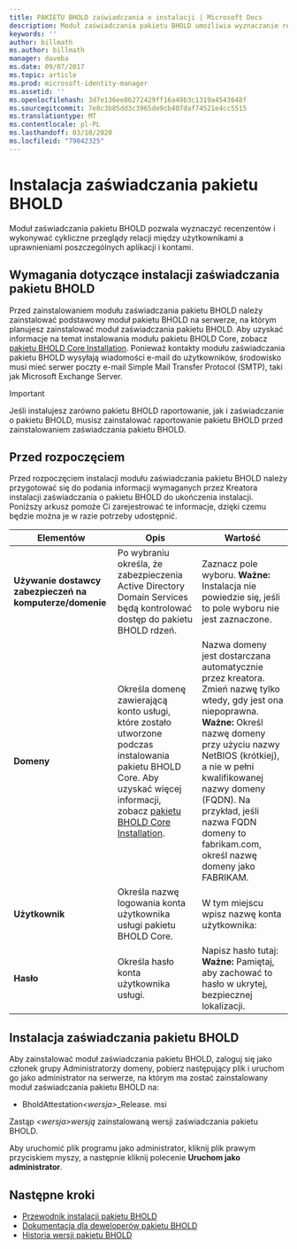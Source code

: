 ```yaml
---
title: PAKIETU BHOLD zaświadczania o instalacji | Microsoft Docs
description: Moduł zaświadczania pakietu BHOLD umożliwia wyznaczanie recenzentów i wykonywanie przeglądów
keywords: ''
author: billmath
ms.author: billmath
manager: daveba
ms.date: 09/07/2017
ms.topic: article
ms.prod: microsoft-identity-manager
ms.assetid: ''
ms.openlocfilehash: 3d7e136ee86272429ff16a49b3c1319a4543648f
ms.sourcegitcommit: 7e8c3b85dd3c3965de9cb407daf74521e4cc5515
ms.translationtype: MT
ms.contentlocale: pl-PL
ms.lasthandoff: 03/10/2020
ms.locfileid: "79042325"
---
```

# <a name="bhold-attestation-installation"></a>Instalacja zaświadczania pakietu BHOLD

Moduł zaświadczania pakietu BHOLD pozwala wyznaczyć recenzentów i wykonywać cykliczne przeglądy relacji między użytkownikami a uprawnieniami poszczególnych aplikacji i kontami.

## <a name="bhold-attestation-installation-requirements"></a>Wymagania dotyczące instalacji zaświadczania pakietu BHOLD

Przed zainstalowaniem modułu zaświadczania pakietu BHOLD należy zainstalować podstawowy moduł pakietu BHOLD na serwerze, na którym planujesz zainstalować moduł zaświadczania pakietu BHOLD. Aby uzyskać informacje na temat instalowania modułu pakietu BHOLD Core, zobacz [pakietu BHOLD Core Installation](https://technet.microsoft.com/library/jj134095(v=ws.10).aspx). Ponieważ kontakty modułu zaświadczania pakietu BHOLD wysyłają wiadomości e-mail do użytkowników, środowisko musi mieć serwer poczty e-mail Simple Mail Transfer Protocol (SMTP), taki jak Microsoft Exchange Server.

> [!IMPORTANT]
> Jeśli instalujesz zarówno pakietu BHOLD raportowanie, jak i zaświadczanie o pakietu BHOLD, musisz zainstalować raportowanie pakietu BHOLD przed zainstalowaniem zaświadczania pakietu BHOLD.

## <a name="before-you-begin"></a>Przed rozpoczęciem

Przed rozpoczęciem instalacji modułu zaświadczania pakietu BHOLD należy przygotować się do podania informacji wymaganych przez Kreatora instalacji zaświadczania o pakietu BHOLD do ukończenia instalacji. Poniższy arkusz pomoże Ci zarejestrować te informacje, dzięki czemu będzie można je w razie potrzeby udostępnić.

| **Elementów**                                    | **Opis**                                                                                                                                                                                                           | **Wartość**                                                                                                                                                                                                                                                                                                            |
|---------------------------------------------|---------------------------------------------------------------------------------------------------------------------------------------------------------------------------------------------------------------------------|----------------------------------------------------------------------------------------------------------------------------------------------------------------------------------------------------------------------------------------------------------------------------------------------------------------------|
| **Używanie dostawcy zabezpieczeń na komputerze/domenie** | Po wybraniu określa, że zabezpieczenia Active Directory Domain Services będą kontrolować dostęp do pakietu BHOLD rdzeń.                                                                                                                | Zaznacz pole wyboru. **Ważne:** Instalacja nie powiedzie się, jeśli to pole wyboru nie jest zaznaczone.                                                                                                                                                                                                                   |
| **Domeny**                                  | Określa domenę zawierającą konto usługi, które zostało utworzone podczas instalowania pakietu BHOLD Core. Aby uzyskać więcej informacji, zobacz [pakietu BHOLD Core Installation](https://technet.microsoft.com/library/jj134095(v=ws.10).aspx). | Nazwa domeny jest dostarczana automatycznie przez kreatora. Zmień nazwę tylko wtedy, gdy jest ona niepoprawna. **Ważne:** Określ nazwę domeny przy użyciu nazwy NetBIOS (krótkiej), a nie w pełni kwalifikowanej nazwy domeny (FQDN). Na przykład, jeśli nazwa FQDN domeny to fabrikam.com, określ nazwę domeny jako FABRIKAM. |
| **Użytkownik**                                    | Określa nazwę logowania konta użytkownika usługi pakietu BHOLD Core.                                                                                                                                                          | W tym miejscu wpisz nazwę konta użytkownika:                                                                                                                                                                                                                                                                                    |
| **Hasło**                                | Określa hasło konta użytkownika usługi.                                                                                                                                                                       | Napisz hasło tutaj: **Ważne:** Pamiętaj, aby zachować to hasło w ukrytej, bezpiecznej lokalizacji.                                                                                                                                                                                                                  |

## <a name="bhold-attestation-installation"></a>Instalacja zaświadczania pakietu BHOLD

Aby zainstalować moduł zaświadczania pakietu BHOLD, zaloguj się jako członek grupy Administratorzy domeny, pobierz następujący plik i uruchom go jako administrator na serwerze, na którym ma zostać zainstalowany moduł zaświadczania pakietu BHOLD na:

- BholdAttestation<em>\<wersja\></em>\_Release. msi

Zastąp *\<wersja\>wersją* zainstalowaną wersji zaświadczania pakietu BHOLD.

Aby uruchomić plik programu jako administrator, kliknij plik prawym przyciskiem myszy, a następnie kliknij polecenie **Uruchom jako administrator**.

## <a name="next-steps"></a>Następne kroki

- [Przewodnik instalacji pakietu BHOLD](bhold-installation-guide.md)
- [Dokumentacja dla deweloperów pakietu BHOLD](../reference/mim2016-bhold-developer-reference.md)
- [Historia wersji pakietu BHOLD](../reference/version-bhold-history.md)

